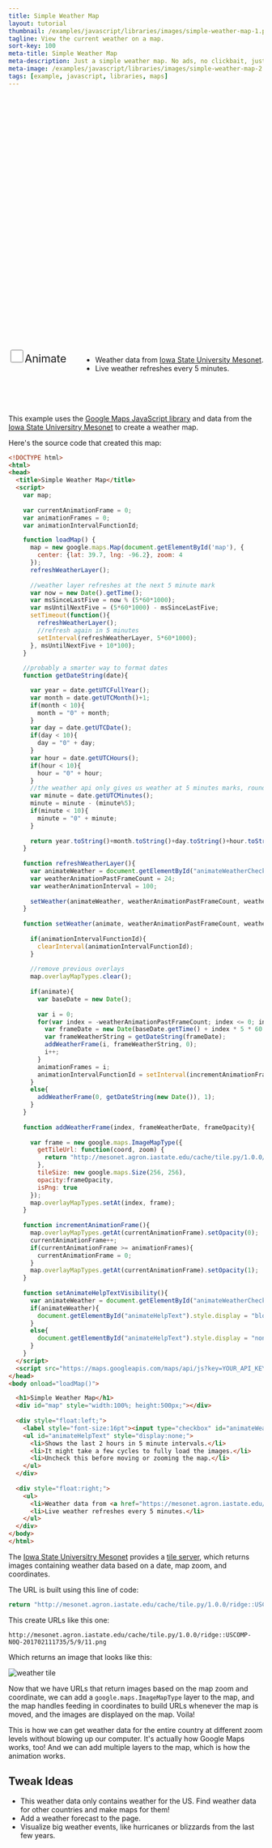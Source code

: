 ```yaml
---
title: Simple Weather Map
layout: tutorial
thumbnail: /examples/javascript/libraries/images/simple-weather-map-1.png
tagline: View the current weather on a map.
sort-key: 100
meta-title: Simple Weather Map
meta-description: Just a simple weather map. No ads, no clickbait, just a map.
meta-image: /examples/javascript/libraries/images/simple-weather-map-2.png
tags: [example, javascript, libraries, maps]
---
```


<div id="map" style="width:100%; height:500px;"></div>

<div style="float:left;">
  <label style="font-size:16pt"><input type="checkbox" id="animateWeatherCheckBox" onclick="refreshWeatherLayer(); setAnimateHelpTextVisibility();" style="width:25px; height:25px;">Animate</label>
  <ul id="animateHelpText" style="display:none;">
    <li>Shows the last 2 hours in 5 minute intervals.</li>
    <li>It might take a few cycles to fully load the images.</li>
    <li>Uncheck this before moving or zooming the map.</li>
  </ul>
</div>

<div style="float:right;">
  <ul>
    <li>Weather data from <a href="https://mesonet.agron.iastate.edu/ogc/">Iowa State University Mesonet</a>.</li>
    <li>Live weather refreshes every 5 minutes.</li>
  </ul>
</div>   

<script src="https://maps.googleapis.com/maps/api/js?key=AIzaSyBwp_wR-onL-_anrRYSXMnJruNP-vv3u24"></script>
<script>
  var map;

  var currentAnimationFrame = 0;
  var animationFrames = 0;
  var animationIntervalFunctionId;

  map = new google.maps.Map(document.getElementById('map'), {
    center: {lat: 39.7, lng: -96.2}, zoom: 4
  });
  refreshWeatherLayer();

  //weather layer refreshes at the next 5 minute mark
  var now = new Date().getTime();
  var msSinceLastFive = now % (5*60*1000);
  var msUntilNextFive = (5*60*1000) - msSinceLastFive;
  setTimeout(function(){
    refreshWeatherLayer();
    //refresh again in 5 minutes
    setInterval(refreshWeatherLayer, 5*60*1000);
  }, msUntilNextFive + 10*100);

  //probably a smarter way to format dates
  function getDateString(date){     

    var year = date.getUTCFullYear();
    var month = date.getUTCMonth()+1;
    if(month < 10){
      month = "0" + month;
    }
    var day = date.getUTCDate();
    if(day < 10){
      day = "0" + day;
    }
    var hour = date.getUTCHours();
    if(hour < 10){
      hour = "0" + hour;
    }
    //the weather api only gives us weather at 5 minutes marks, round down
    var minute = date.getUTCMinutes();
    minute = minute - (minute%5);
    if(minute < 10){
      minute = "0" + minute;
    }

    return year.toString()+month.toString()+day.toString()+hour.toString()+minute.toString();   
  }

  function refreshWeatherLayer(){
    var animateWeather = document.getElementById("animateWeatherCheckBox").checked;
    var weatherAnimationPastFrameCount = 24;
    var weatherAnimationInterval = 100;

    setWeather(animateWeather, weatherAnimationPastFrameCount, weatherAnimationInterval);
  }

  function setWeather(animate, weatherAnimationPastFrameCount, weatherAnimationInterval){

    if(animationIntervalFunctionId){
      clearInterval(animationIntervalFunctionId);        
    }

    //remove previous overlays
    map.overlayMapTypes.clear();
    if(animate){
      var baseDate = new Date();

      var i = 0;
      for(var index = -weatherAnimationPastFrameCount; index <= 0; index++){   
        var frameDate = new Date(baseDate.getTime() + index * 5 * 60 * 1000);
        var frameWeatherString = getDateString(frameDate);
        addWeatherFrame(i, frameWeatherString, 0);
        i++;
      }
      animationFrames = i;
      animationIntervalFunctionId = setInterval(incrementAnimationFrame, weatherAnimationInterval);
    }
    else{
      addWeatherFrame(0, getDateString(new Date()), 1);
    }
  }
     
  function addWeatherFrame(index, frameWeatherDate, frameOpacity){

    var frame = new google.maps.ImageMapType({
      getTileUrl: function(coord, zoom) {
        return "http://mesonet.agron.iastate.edu/cache/tile.py/1.0.0/ridge::USCOMP-N0Q-" + frameWeatherDate + "/" + zoom + "/" + coord.x + "/" + coord.y + ".png";
      },
      tileSize: new google.maps.Size(256, 256),
      opacity:frameOpacity,
      isPng: true
    });
    map.overlayMapTypes.setAt(index, frame);        
  }
     
  function incrementAnimationFrame(){
    map.overlayMapTypes.getAt(currentAnimationFrame).setOpacity(0);
    currentAnimationFrame++;
    if(currentAnimationFrame >= animationFrames){
      currentAnimationFrame = 0;
    }
    map.overlayMapTypes.getAt(currentAnimationFrame).setOpacity(1);
  }
    
  function setAnimateHelpTextVisibility(){
    var animateWeather = document.getElementById("animateWeatherCheckBox").checked;
    if(animateWeather){
      document.getElementById("animateHelpText").style.display = "block";
    }
    else{
      document.getElementById("animateHelpText").style.display = "none";
    }
  }
</script>

<br/><br/><br/><br/><br/><br/>

This example uses the [Google Maps JavaScript library](https://developers.google.com/maps/documentation/javascript/tutorial) and data from the [Iowa State Universitry Mesonet](https://mesonet.agron.iastate.edu/ogc/) to create a weather map.

Here's the source code that created this map:

```html
<!DOCTYPE html>
<html>
<head>
  <title>Simple Weather Map</title>
  <script>
    var map;
 
    var currentAnimationFrame = 0;
    var animationFrames = 0;
    var animationIntervalFunctionId;

    function loadMap() {
      map = new google.maps.Map(document.getElementById('map'), {
        center: {lat: 39.7, lng: -96.2}, zoom: 4
      });
      refreshWeatherLayer();
      
      //weather layer refreshes at the next 5 minute mark
      var now = new Date().getTime();
      var msSinceLastFive = now % (5*60*1000);
      var msUntilNextFive = (5*60*1000) - msSinceLastFive;
      setTimeout(function(){
        refreshWeatherLayer();
        //refresh again in 5 minutes
        setInterval(refreshWeatherLayer, 5*60*1000);
      }, msUntilNextFive + 10*100);
    }
    
    //probably a smarter way to format dates
    function getDateString(date){     

      var year = date.getUTCFullYear();
      var month = date.getUTCMonth()+1;
      if(month < 10){
        month = "0" + month;
      }
      var day = date.getUTCDate();
      if(day < 10){
        day = "0" + day;
      }
      var hour = date.getUTCHours();
      if(hour < 10){
        hour = "0" + hour;
      }
      //the weather api only gives us weather at 5 minutes marks, round down
      var minute = date.getUTCMinutes();
      minute = minute - (minute%5);
      if(minute < 10){
        minute = "0" + minute;
      }
         
      return year.toString()+month.toString()+day.toString()+hour.toString()+minute.toString();   
    }
     
    function refreshWeatherLayer(){
      var animateWeather = document.getElementById("animateWeatherCheckBox").checked;
      var weatherAnimationPastFrameCount = 24;
      var weatherAnimationInterval = 100;
    
      setWeather(animateWeather, weatherAnimationPastFrameCount, weatherAnimationInterval);
    }
     
    function setWeather(animate, weatherAnimationPastFrameCount, weatherAnimationInterval){
             
      if(animationIntervalFunctionId){
        clearInterval(animationIntervalFunctionId);        
      }
      
      //remove previous overlays
      map.overlayMapTypes.clear();
              
      if(animate){       
        var baseDate = new Date();
        
        var i = 0;
        for(var index = -weatherAnimationPastFrameCount; index <= 0; index++){   
          var frameDate = new Date(baseDate.getTime() + index * 5 * 60 * 1000);
          var frameWeatherString = getDateString(frameDate);
          addWeatherFrame(i, frameWeatherString, 0);
          i++;
        }
        animationFrames = i;
        animationIntervalFunctionId = setInterval(incrementAnimationFrame, weatherAnimationInterval);
      }
      else{
        addWeatherFrame(0, getDateString(new Date()), 1);
      }  
    }
     
    function addWeatherFrame(index, frameWeatherDate, frameOpacity){
                 
      var frame = new google.maps.ImageMapType({
        getTileUrl: function(coord, zoom) {
          return "http://mesonet.agron.iastate.edu/cache/tile.py/1.0.0/ridge::USCOMP-N0Q-" + frameWeatherDate + "/" + zoom + "/" + coord.x + "/" + coord.y + ".png";
        },
        tileSize: new google.maps.Size(256, 256),
        opacity:frameOpacity,
        isPng: true
      });
      map.overlayMapTypes.setAt(index, frame);        
    }
     
    function incrementAnimationFrame(){
      map.overlayMapTypes.getAt(currentAnimationFrame).setOpacity(0);
      currentAnimationFrame++;
      if(currentAnimationFrame >= animationFrames){
        currentAnimationFrame = 0;
      }
      map.overlayMapTypes.getAt(currentAnimationFrame).setOpacity(1);
    }
    
    function setAnimateHelpTextVisibility(){
      var animateWeather = document.getElementById("animateWeatherCheckBox").checked;
      if(animateWeather){
        document.getElementById("animateHelpText").style.display = "block";
      }
      else{
        document.getElementById("animateHelpText").style.display = "none";
      }
    }
  </script>
  <script src="https://maps.googleapis.com/maps/api/js?key=YOUR_API_KEY_HERE"></script>
</head>
<body onload="loadMap()">

  <h1>Simple Weather Map</h1>
  <div id="map" style="width:100%; height:500px;"></div>
        
  <div style="float:left;">
    <label style="font-size:16pt"><input type="checkbox" id="animateWeatherCheckBox" onclick="refreshWeatherLayer(); setAnimateHelpTextVisibility();" style="width:25px; height:25px;">Animate</label>
    <ul id="animateHelpText" style="display:none;">
      <li>Shows the last 2 hours in 5 minute intervals.</li>
      <li>It might take a few cycles to fully load the images.</li>
      <li>Uncheck this before moving or zooming the map.</li>
    </ul>
  </div>
  
  <div style="float:right;">
    <ul>
      <li>Weather data from <a href="https://mesonet.agron.iastate.edu/ogc/">Iowa State University Mesonet</a>.</li>
      <li>Live weather refreshes every 5 minutes.</li>
    </ul>
  </div>   
</body>
</html>
```

The [Iowa State Universitry Mesonet](https://mesonet.agron.iastate.edu/ogc/) provides a [tile server](https://en.wikipedia.org/wiki/Tile_Map_Service), which returns images containing weather data based on a date, map zoom, and coordinates.

The URL is built using this line of code:

```javascript
return "http://mesonet.agron.iastate.edu/cache/tile.py/1.0.0/ridge::USCOMP-N0Q-" + frameWeatherDate + "/" + zoom + "/" + coord.x + "/" + coord.y + ".png";
```

This create URLs like this one:

```
http://mesonet.agron.iastate.edu/cache/tile.py/1.0.0/ridge::USCOMP-N0Q-201702111735/5/9/11.png
```

Which returns an image that looks like this:

![weather tile](http://mesonet.agron.iastate.edu/cache/tile.py/1.0.0/ridge::USCOMP-N0Q-201702111735/5/9/11.png)

Now that we have URLs that return images based on the map zoom and coordinate, we can add a `google.maps.ImageMapType` layer to the map, and the map handles feeding in coordinates to build URLs whenever the map is moved, and the images are displayed on the map. Voila!

This is how we can get weather data for the entire country at different zoom levels without blowing up our computer. It's actually how Google Maps works, too! And we can add multiple layers to the map, which is how the animation works.

## Tweak Ideas

- This weather data only contains weather for the US. Find weather data for other countries and make maps for them!
- Add a weather forecast to the page.
- Visualize big weather events, like hurricanes or blizzards from the last few years.